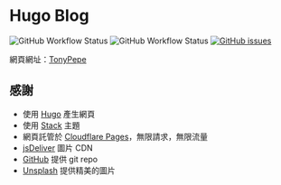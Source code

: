 # Hugo Blog

![GitHub Workflow Status](https://img.shields.io/github/workflow/status/TonyPepeBear/HugoBlog/github%20pages?style=flat-square)
![GitHub Workflow Status](https://img.shields.io/github/workflow/status/TonyPepeBear/HugoBlog/Lint%20Code%20Base?label=Lint%20Code&style=flat-square)
[![GitHub issues](https://img.shields.io/github/issues/TonyPepeBear/HugoBlog?style=flat-square)](https://github.com/TonyPepeBear/HugoBlog/issues)

網頁網址：[TonyPepe](https://tonypepe.com)

## 感謝

* 使用 [Hugo](https://gohugo.io/) 產生網頁
* 使用 [Stack](https://github.com/CaiJimmy/hugo-theme-stack) 主題
* 網頁託管於 [Cloudflare Pages](https://pages.cloudflare.com/)，無限請求，無限流量
* [jsDeliver](https://www.jsdelivr.com/) 圖片 CDN
* [GitHub](https://github.com) 提供 git repo
* [Unsplash](https://unsplash.com/) 提供精美的圖片

